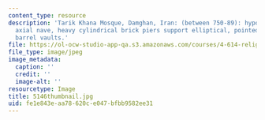 ```yaml
---
content_type: resource
description: 'Tarik Khana Mosque, Damghan, Iran: (between 750-89): hypostyle, large
  axial nave, heavy cylindrical brick piers support elliptical, pointed arches; roof,
  barrel vaults.'
file: https://ol-ocw-studio-app-qa.s3.amazonaws.com/courses/4-614-religious-architecture-and-islamic-cultures-fall-2002/fe1e843eaa78620ce047bfbb9582ee31_5146thumbnail.jpg
file_type: image/jpeg
image_metadata:
  caption: ''
  credit: ''
  image-alt: ''
resourcetype: Image
title: 5146thumbnail.jpg
uid: fe1e843e-aa78-620c-e047-bfbb9582ee31
---
```

